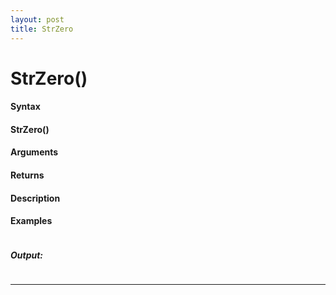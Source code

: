 ```yaml
---
layout: post
title: StrZero
---
```


# StrZero()


#### Syntax

#### StrZero()

#### Arguments

#### Returns

#### Description

#### Examples

```

```

##### Output:

```

```

---